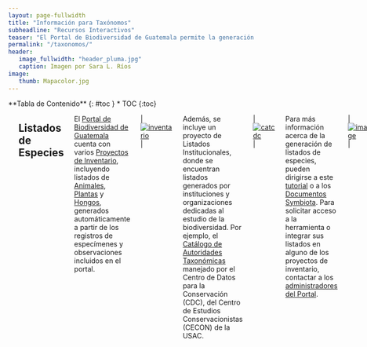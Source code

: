 ```yaml
---
layout: page-fullwidth
title: "Información para Taxónomos"
subheadline: "Recursos Interactivos"
teaser: "El Portal de Biodiversidad de Guatemala permite la generación de una gran variedad de recursos interactivos para la documentación de información de especies del país."
permalink: "/taxonomos/"
header:
   image_fullwidth: "header_pluma.jpg"
   caption: Imagen por Sara L. Ríos
image: 
   thumb: Mapacolor.jpg
---
```


<div class="row">
<div class="medium-4 medium-push-8 columns" markdown="1">
<div class="panel radius" markdown="1">
**Tabla de Contenido**
{: #toc }
*  TOC
{:toc}
</div>
</div><!-- /.medium-4.columns -->

<div class="medium-8 medium-pull-4 columns" markdown="1">

---

## Listados de Especies

El [Portal de Biodiversidad de Guatemala](https://biodiversidad.gt) cuenta con varios [Proyectos de Inventario](https://biodiversidad.gt/portal/projects/index.php), incluyendo listados de [Animales](https://biodiversidad.gt/portal/projects/index.php?pid=2), [Plantas](https://biodiversidad.gt/portal/projects/index.php?pid=1) y [Hongos](https://biodiversidad.gt/portal/projects/index.php?pid=3), generados automáticamente a partir de los registros de especímenes y observaciones incluidos en el portal.

|[![inventario](https://github.com/biodiversidadgt/docs/assets/69399374/d16c4580-3281-49b7-a549-cdf14e0f7332)](https://biodiversidad.gt/portal/projects/index.php)|

Además, se incluye un proyecto de Listados Institucionales, donde se encuentran listados generados por instituciones y organizaciones dedicadas al estudio de la biodiversidad. Por ejemplo, el [Catálogo de Autoridades Taxonómicas](https://biodiversidad.gt/portal/checklists/checklist.php?clid=21&pid=4) manejado por el Centro de Datos para la Conservación (CDC), del Centro de Estudios Conservacionistas (CECON) de la USAC.

|[![catcdc](https://github.com/biodiversidadgt/docs/assets/69399374/b19bda9d-7cc8-404a-8a9f-8166df87aa20)](https://biodiversidad.gt/portal/checklists/checklist.php?clid=21&pid=4)|

Para más información acerca de la generación de listados de especies, pueden dirigirse a este [tutorial](https://www.youtube.com/watch?v=onbvrSgfTRE) o a los [Documentos Symbiota](https://biokic.github.io/symbiota-docs/es/). Para solicitar acceso a la herramienta o integrar sus listados en alguno de los proyectos de inventario, contactar a los [administradores del Portal](https://biodiversidadgt.github.io/docs/contactos/). 

|[![image](https://github.com/biodiversidadgt/docs/assets/69399374/479eb51a-f2e8-4650-a8be-5b54cd2a9d89)](https://www.youtube.com/watch?v=onbvrSgfTRE)|

---

## Fichas de Especies

Al digitalizar especímenes u observaciones, los datos y fotografías se van agregando a la ficha de cada especie en particular. Además, es posible agregar pestañas de información, con referencias de los reportes en Guatemala, estado de conservación, y enlaces a plataformas externas como Encyclopedia of Life, entre otros.

|[![image](https://github.com/biodiversidadgt/docs/assets/69399374/f7d0ad9a-6fce-4df1-af84-55a89cce7af6)](https://biodiversidad.gt/portal/taxa/index.php?tid=4023&taxauthid=1&clid=0)|

Únicamente los usuarios registrados con permisos taxonómicos (especialistas de los distintos grupos) pueden editar las fichas de especies. Los usuarios también pueden alimentar directamente las fichas de especies, solicitando acceso a los perfiles para investigadores ([animales](https://biodiversidad.gt/portal/collections/misc/collprofiles.php?collid=93), [plantas](https://biodiversidad.gt/portal/collections/misc/collprofiles.php?collid=92), [hongos](https://biodiversidad.gt/portal/collections/misc/collprofiles.php?collid=115)), desde donde pueden añadir imágenes y registros.

Para hacer sugerencias o compartir información acerca de especies de Guatemala, por favor completar este [formulario](https://docs.google.com/forms/d/e/1FAIpQLSdF-1xHWA0GOy7gKl0UT51yFP4S5irWSfhmEuj8OTaecLUxkA/viewform) y contactar a los [administradores del Portal](https://biodiversidadgt.github.io/docs/contactos/).

</div><!-- /.medium-8.columns -->
</div><!-- /.row -->
